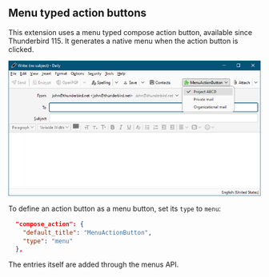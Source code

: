 ## Menu typed action buttons

This extension uses a menu typed compose action button, available since Thunderbird 115. It generates
a native menu when the action button is clicked.

![A menu typed compose action button](resources/menu.png)

To define an action button as a menu button, set its `type` to `menu`:

```json
  "compose_action": {
    "default_title": "MenuActionButton",
    "type": "menu"
  },
```

The entries itself are added through the menus API.

